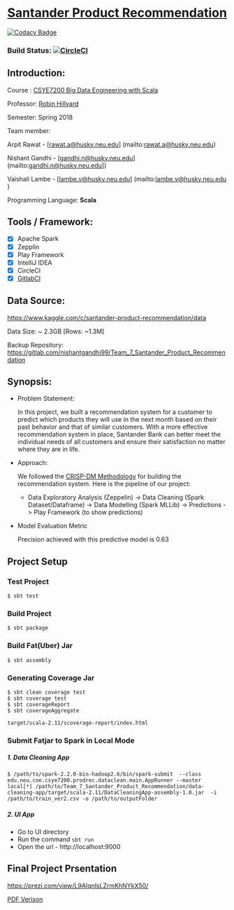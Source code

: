 # [Santander Product Recommendation](https://www.kaggle.com/c/santander-product-recommendation/data)
[![Codacy Badge](https://api.codacy.com/project/badge/Grade/3dcce2c12f2649b0bcf3ec036c8456e2)](https://www.codacy.com/app/lambe.v/Team7_Santander_Product_Recommendation?utm_source=github.com&amp;utm_medium=referral&amp;utm_content=vaishalilambe/Team7_Santander_Product_Recommendation&amp;utm_campaign=Badge_Grade)

### Build Status: [![CircleCI](https://circleci.com/gh/vaishalilambe/Team7_Santander_Product_Recommendation.svg?style=svg)](https://circleci.com/gh/vaishalilambe/Team7_Santander_Product_Recommendation)


## Introduction:

Course : [CSYE7200 Big Data Engineering with Scala](https://www.coursicle.com/neu/courses/CSYE/7200/)

Professor: [Robin Hillyard](http://scalaprof.blogspot.com/)

Semester: Spring 2018

Team member:

Arpit Rawat - [rawat.a@husky.neu.edu] (mailto:rawat.a@husky.neu.edu)

Nishant Gandhi - [gandhi.n@husky.neu.edu] (mailto:gandhi.n@husky.neu.edu])

Vaishali Lambe - [lambe.v@husky.neu.edu] (mailto:lambe.v@husky.neu.edu )

Programming Language: **Scala**

## Tools / Framework: 
 - [x] Apache Spark
 - [x] Zepplin
 - [x] Play Framework
 - [x] IntelliJ IDEA
 - [x] CircleCI
 - [x] [GitlabCI](https://gitlab.com/nishantgandhi99/Team_7_Santander_Product_Recommendation) 

## Data Source: 

https://www.kaggle.com/c/santander-product-recommendation/data

Data Size: ~ 2.3GB [Rows: ~1.3M]

Backup Repository: https://gitlab.com/nishantgandhi99/Team_7_Santander_Product_Recommendation

## Synopsis:

- Problem Statement:

  In this project, we built a recommendation system for a customer to predict which products they will use in the next month based on their past behavior and that of similar customers.
  With a more effective recommendation system in place, Santander Bank can better meet the individual needs of all customers and ensure their satisfaction no matter where they are in life.

- Approach:

  We followed the [CRISP-DM Methodology](https://en.wikipedia.org/wiki/Cross-industry_standard_process_for_data_mining) for building the recommendation system. 
Here is the pipeline of our project:
    - Data Exploratory Analysis (Zeppelin) -> Data Cleaning (Spark Dataset/Dataframe) -> Data Modelling (Spark MLLib) -> Predictions -> Play Framework (to show predictions)

- Model Evaluation Metric

  Precision achieved with this predictive model is 0.63


## Project Setup

### Test Project

	$ sbt test

### Build Project

	$ sbt package

### Build Fat(Uber) Jar

	$ sbt assembly

### Generating Coverage Jar

	$ sbt clean coverage test
	$ sbt coverage test
	$ sbt coverageReport
	$ sbt coverageAggregate

	target/scala-2.11/scoverage-report/index.html

### Submit Fatjar to Spark in Local Mode

##### 1. Data Cleaning App

	$ /path/to/spark-2.2.0-bin-hadoop2.6/bin/spark-submit  --class edu.neu.coe.csye7200.prodrec.dataclean.main.AppRunner --master local[*] /path/to/Team_7_Santander_Product_Recommendation/data-cleaning-app/target/scala-2.11/DataCleaningApp-assembly-1.0.jar  -i /path/to/train_ver2.csv -o /path/to/outputFolder

##### 2. UI App
 - Go to UI directory
 - Run the command `sbt run`
 - Open the url -  http://localhost:9000

## Final Project Prsentation

https://prezi.com/view/L9AIqnlsLZrmKhNYkX50/

[PDF Verison](https://github.com/vaishalilambe/Team7_Santander_Product_Recommendation/blob/master/presentation/Final_Project_Presentation_Team7.pdf)
